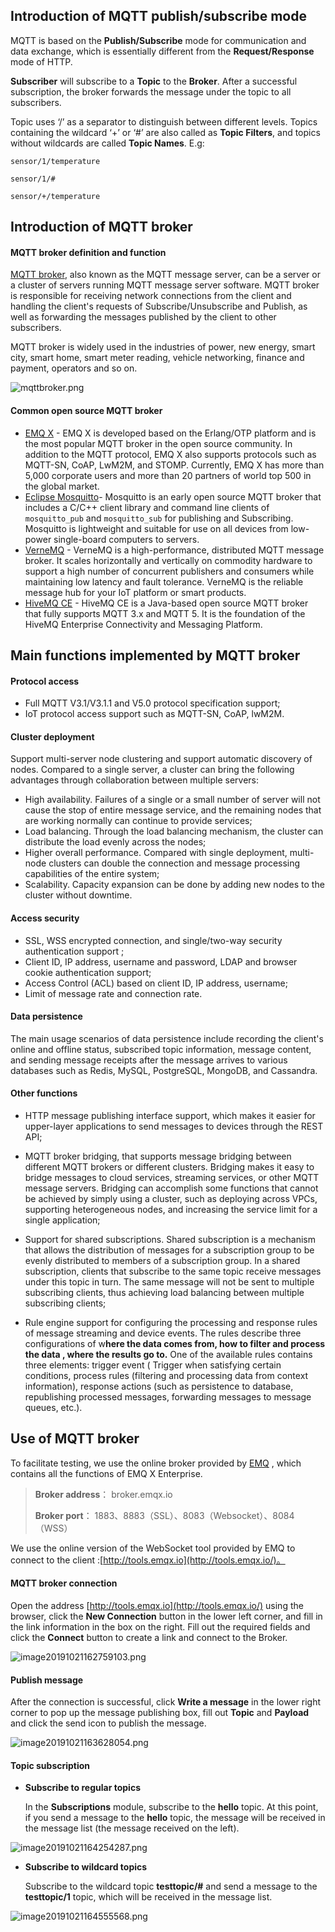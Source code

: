 ## Introduction of MQTT publish/subscribe mode

MQTT is based on the **Publish/Subscribe** mode for communication and data exchange, which is essentially different from the  **Request/Response** mode of HTTP.

**Subscriber** will subscribe to a **Topic** to the **Broker**. After a successful subscription, the broker forwards the message under the topic to all subscribers.

Topic uses ‘/’ as a separator to distinguish between different levels. Topics containing the wildcard ‘+’ or ‘#’ are also called as **Topic Filters**, and topics without wildcards are called **Topic Names**. E.g:

```
sensor/1/temperature

sensor/1/#

sensor/+/temperature
```



## Introduction of MQTT broker 

#### MQTT broker definition and function

[MQTT broker](https://www.emqx.com/en/products/emqx), also known as the MQTT message server, can be a server or a cluster of servers running MQTT message server software. MQTT broker is responsible for receiving network connections from the client and handling the client's requests of Subscribe/Unsubscribe and Publish, as well as forwarding the messages published by the client to other subscribers.

MQTT broker is widely used in the industries of  power, new energy, smart city, smart home, smart meter reading, vehicle networking, finance and payment, operators and so on.

![mqttbroker.png](https://static.emqx.net/images/8d8c91c5ca707baa23974eccac269a04.png)

#### Common open source MQTT broker

- [EMQ X](<https://github.com/emqx/emqx>) - EMQ X is developed based on the Erlang/OTP platform and is the most popular MQTT broker in the open source community. In addition to the MQTT protocol, EMQ X also supports protocols such as MQTT-SN, CoAP, LwM2M, and STOMP. Currently, EMQ X has more than 5,000 corporate users and more than 20 partners  of  world top 500 in the global market.
- [Eclipse Mosquitto](<https://github.com/eclipse/mosquitto>)- Mosquitto is an early open source MQTT broker that includes a C/C++ client library and command line clients of `mosquitto_pub` and `mosquitto_sub` for publishing and Subscribing. Mosquitto is lightweight and suitable for use on all devices from low-power single-board computers to  servers.
- [VerneMQ](<https://github.com/vernemq/vernemq>) - VerneMQ is a high-performance, distributed MQTT message broker. It scales horizontally and vertically on commodity hardware to support a high number of concurrent publishers and consumers while maintaining low latency and fault tolerance. VerneMQ is the reliable message hub for your IoT platform or smart products.
- [HiveMQ CE](<https://github.com/hivemq/hivemq-community-edition>) - HiveMQ CE is a Java-based open source MQTT broker that fully supports MQTT 3.x and MQTT 5. It is the foundation of the HiveMQ Enterprise Connectivity and Messaging Platform.



## Main functions implemented by MQTT broker

#### Protocol access

- Full MQTT V3.1/V3.1.1 and V5.0 protocol specification support;
- IoT protocol access support such as MQTT-SN, CoAP, lwM2M.

#### Cluster deployment

Support multi-server node clustering and support automatic discovery of nodes. Compared to a single server, a cluster can bring the following advantages through collaboration between multiple servers:

- High availability. Failures of a single or a small number of server  will not cause the stop of entire message service, and the remaining nodes that are working normally can continue to provide services;
- Load balancing. Through the load balancing mechanism, the cluster can distribute the load evenly across the nodes;
- Higher overall performance. Compared with single deployment, multi-node clusters can double the connection and message processing capabilities of the entire system;
- Scalability. Capacity expansion can be done by adding new nodes to the cluster without downtime.

#### Access security

- SSL, WSS encrypted connection, and single/two-way security authentication support ;
- Client ID, IP address, username and password, LDAP and browser cookie authentication support;
- Access Control (ACL) based on client ID, IP address, username;
- Limit of message rate and connection rate.

#### Data persistence

The main usage scenarios of data persistence include recording the client's online and offline status, subscribed topic information, message content, and sending message receipts after the message arrives to various databases such as Redis, MySQL, PostgreSQL, MongoDB, and Cassandra.

#### Other functions

- HTTP message publishing interface support, which makes it easier for upper-layer applications to send messages to devices through the REST API;

- MQTT broker bridging, that supports message bridging between different MQTT brokers or different clusters. Bridging makes it easy to bridge messages to cloud services, streaming services, or other MQTT message servers. Bridging can accomplish some functions that cannot be achieved by simply using a cluster, such as deploying across VPCs, supporting heterogeneous nodes, and increasing the service limit for a single application;

- Support for shared subscriptions. Shared subscription is a mechanism that allows the distribution of messages for a subscription group to be evenly distributed to members of a subscription group. In a shared subscription, clients that subscribe to the same topic receive messages under this topic in turn. The same message will not be sent to multiple subscribing clients, thus achieving load balancing between multiple subscribing clients;

- Rule engine support for configuring the processing and response rules of message streaming and device events. The rules describe three configurations of w**here the data comes from, how to filter and process the data ,  where the results go to.** One of the available rules contains three elements: trigger event ( Trigger when satisfying certain conditions, process rules (filtering and processing data from context information), response actions (such as persistence to database, republishing processed messages, forwarding messages to message queues, etc.).

  

## Use of MQTT broker

To facilitate testing, we use the online broker provided by  [EMQ](<https://github.com/emqx/emqx>) , which contains all the functions of EMQ X Enterprise.

> **Broker address**： broker.emqx.io
>
> **Broker port**： 1883、8883（SSL）、8083（Websocket）、8084（WSS）

We use the online version of the WebSocket tool provided by EMQ to connect to the client :[http://tools.emqx.io](http://tools.emqx.io/)。

#### MQTT broker connection

Open the address [http://tools.emqx.io](http://tools.emqx.io/) using the browser, click the **New Connection** button in the lower left corner, and fill in the link information in the box on the right. Fill out the required fields and click the **Connect** button to create a link and connect to the Broker.

![image20191021162759103.png](https://static.emqx.net/images/30b5213111f97b77b0d240bf362c5884.png)

#### Publish message

After the connection is successful, click **Write a message** in the lower right corner to pop up the message publishing box, fill out **Topic** and **Payload** and click the send icon to publish the message.

![image20191021163628054.png](https://static.emqx.net/images/f79cc8b5a60eae7893b32789a998e54a.png)

#### Topic subscription

- **Subscribe to regular topics**

  In the  **Subscriptions** module, subscribe to the **hello** topic. At this point, if you send a message to the **hello** topic, the message will be received in the message list (the message received on the left).

![image20191021164254287.png](https://static.emqx.net/images/97f3b1c0c5b962188060fab5ea27ae7a.png)

- **Subscribe to wildcard topics**

  Subscribe to the wildcard topic **testtopic/#** and send a message to the **testtopic/1** topic, which will be received in the message list.

![image20191021164555568.png](https://static.emqx.net/images/69709893f3708fbb33428eb3f53b1484.png)
